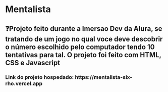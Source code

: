 <h1> Mentalista </h1>

<h2> ❓Projeto feito durante a Imersao Dev da Alura, se tratando de um jogo no qual voce deve descobrir o número escolhido pelo computador tendo 10 tentativas para tal. O projeto foi feito com HTML, CSS e Javascript </h2>

<h3> Link do projeto hospedado: https://mentalista-six-rho.vercel.app </h3>
